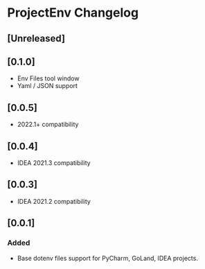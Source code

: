 <!-- Keep a Changelog guide -> https://keepachangelog.com -->

# ProjectEnv Changelog

## [Unreleased]

## [0.1.0]
- Env Files tool window
- Yaml / JSON support

## [0.0.5]
- 2022.1+ compatibility

## [0.0.4]
- IDEA 2021.3 compatibility

## [0.0.3]
- IDEA 2021.2 compatibility

## [0.0.1]
### Added
- Base dotenv files support for PyCharm, GoLand, IDEA projects.